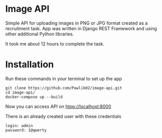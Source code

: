 # Image API
Simple API for uploading images in PNG or JPG format created as a recruitment task. App was written in Django REST Framework and using other additional Python libraries.

It took me about 12 hours to complete the task.
# Installation
Run these commands in your terminal to set up the app
```
git clone https://github.com/Pawlik02/image-api.git
cd image-api/
docker-compose up --build

```
Now you can access API on [htpp://localhost:8000](http://localhost:8000)

There is an already created user with these credentials
```
login: admin
password: 1@qwerty
```
